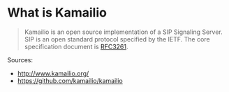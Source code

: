 # What is Kamailio

> Kamailio is an open source implementation of a SIP Signaling Server. SIP is an open standard protocol specified by the IETF. The core specification document is [RFC3261](https://tools.ietf.org/html/rfc3261).

Sources:
* http://www.kamailio.org/
* https://github.com/kamailio/kamailio

